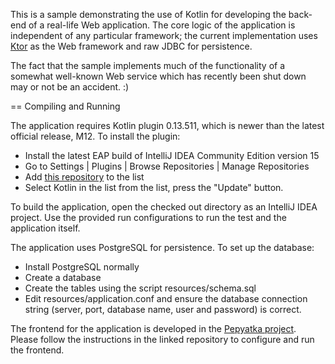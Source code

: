 This is a sample demonstrating the use of Kotlin for developing the back-end of a real-life Web application.
The core logic of the application is independent of any particular framework; the current implementation uses
[Ktor](https://github.com/JetBrains/ktor) as the Web framework and raw JDBC for persistence.

The fact that the sample implements much of the functionality of a somewhat well-known Web service which has recently
been shut down may or not be an accident. :)

== Compiling and Running

The application requires Kotlin plugin 0.13.511, which is newer than the latest official release, M12. To install the
plugin:

 * Install the latest EAP build of IntelliJ IDEA Community Edition version 15
 * Go to Settings | Plugins | Browse Repositories | Manage Repositories
 * Add [this repository](https://teamcity.jetbrains.com/repository/download/bt345/.lastSuccessful/updatePlugins.xml) to the list
 * Select Kotlin in the list from the list, press the "Update" button.

To build the application, open the checked out directory as an IntelliJ IDEA project. Use the provided run configurations
to run the test and the application itself.

The application uses PostgreSQL for persistence. To set up the database:

 * Install PostgreSQL normally
 * Create a database
 * Create the tables using the script resources/schema.sql
 * Edit resources/application.conf and ensure the database connection string (server, port, database name, user and password) is correct.

The frontend for the application is developed in the [Pepyatka project](https://github.com/pepyatka/pepyatka-html).
Please follow the instructions in the linked repository to configure and run the frontend.
